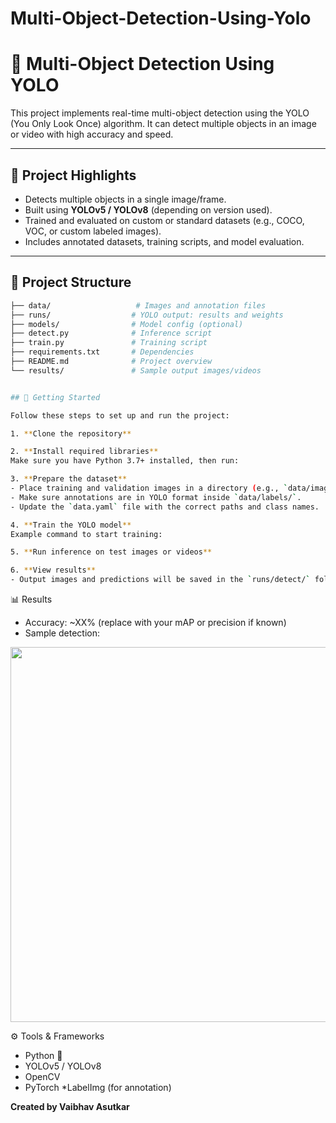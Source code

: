 # Multi-Object-Detection-Using-Yolo

# 🧿 Multi-Object Detection Using YOLO

This project implements real-time multi-object detection using the YOLO (You Only Look Once) algorithm. It can detect multiple objects in an image or video with high accuracy and speed.

---

## 🧰 Project Highlights

- Detects multiple objects in a single image/frame.
- Built using **YOLOv5 / YOLOv8** (depending on version used).
- Trained and evaluated on custom or standard datasets (e.g., COCO, VOC, or custom labeled images).
- Includes annotated datasets, training scripts, and model evaluation.

---

## 📂 Project Structure

```bash
├── data/                   # Images and annotation files
├── runs/                  # YOLO output: results and weights
├── models/                # Model config (optional)
├── detect.py              # Inference script
├── train.py               # Training script
├── requirements.txt       # Dependencies
├── README.md              # Project overview
└── results/               # Sample output images/videos


## 🚀 Getting Started

Follow these steps to set up and run the project:

1. **Clone the repository**

2. **Install required libraries**
Make sure you have Python 3.7+ installed, then run:

3. **Prepare the dataset**
- Place training and validation images in a directory (e.g., `data/images/`).
- Make sure annotations are in YOLO format inside `data/labels/`.
- Update the `data.yaml` file with the correct paths and class names.

4. **Train the YOLO model**
Example command to start training:

5. **Run inference on test images or videos**

6. **View results**
- Output images and predictions will be saved in the `runs/detect/` folder.

```
📊 Results
* Accuracy: ~XX% (replace with your mAP or precision if known)
* Sample detection:
<img src="results/sample_output.jpg" width="600"/>

⚙️ Tools & Frameworks
* Python 🐍
* YOLOv5 / YOLOv8
* OpenCV
* PyTorch
*LabelImg (for annotation)

**Created by Vaibhav Asutkar**


